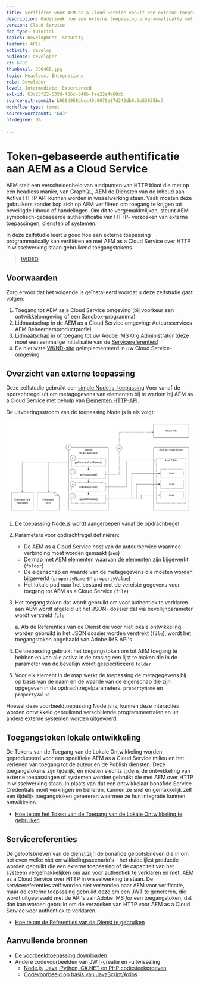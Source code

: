 ```yaml
---
title: Verifiëren voor AEM as a Cloud Service vanuit een externe toepassing
description: Onderzoek hoe een externe toepassing programmatically met AEM as a Cloud Service over HTTP kan voor authentiek verklaren en in wisselwerking staan gebruikend de Tokens van de Toegang van de Lokale Ontwikkeling en de Referenties van de Dienst.
version: Cloud Service
doc-type: tutorial
topics: Development, Security
feature: APIs
activity: develop
audience: developer
kt: 6785
thumbnail: 330460.jpg
topic: Headless, Integrations
role: Developer
level: Intermediate, Experienced
exl-id: 63c23f22-533d-486c-846b-fae22a4d68db
source-git-commit: b069d958bbcc40c0079e87d342db6c5e53055bc7
workflow-type: tm+mt
source-wordcount: '643'
ht-degree: 0%

---
```


# Token-gebaseerde authentificatie aan AEM as a Cloud Service

AEM stelt een verscheidenheid van eindpunten van HTTP bloot die met op een headless manier, van GraphQL, AEM de Diensten van de Inhoud aan Activa HTTP API kunnen worden in wisselwerking staan. Vaak moeten deze gebruikers zonder kop zich op AEM verifiëren om toegang te krijgen tot beveiligde inhoud of handelingen. Om dit te vergemakkelijken, steunt AEM symbolisch-gebaseerde authentificatie van HTTP- verzoeken van externe toepassingen, diensten of systemen.

In deze zelfstudie leert u goed hoe een externe toepassing programmatically kan verifiëren en met AEM as a Cloud Service over HTTP in wisselwerking staan gebruikend toegangstokens.

>[!VIDEO](https://video.tv.adobe.com/v/330460/?quality=12&learn=on)

## Voorwaarden

Zorg ervoor dat het volgende is geïnstalleerd voordat u deze zelfstudie gaat volgen:

1. Toegang tot AEM as a Cloud Service omgeving (bij voorkeur een ontwikkelomgeving of een Sandbox-programma)
1. Lidmaatschap in de AEM as a Cloud Service omgeving: Auteursservices AEM Beheerdersproductprofiel
1. Lidmaatschap in of toegang tot uw Adobe IMS Org Administrator (deze moet een eenmalige initialisatie van de [Servicereferenties](./service-credentials.md))
1. De nieuwste [WKND-site](https://github.com/adobe/aem-guides-wknd) geïmplementeerd in uw Cloud Service-omgeving

## Overzicht van externe toepassing

Deze zelfstudie gebruikt een [simple Node.js, toepassing](./assets/aem-guides_token-authentication-external-application.zip) Voer vanaf de opdrachtregel uit om metagegevens van elementen bij te werken bij AEM as a Cloud Service met behulp van [Elementen HTTP-API](https://experienceleague.adobe.com/docs/experience-manager-cloud-service/assets/admin/mac-api-assets.html).

De uitvoeringsstroom van de toepassing Node.js is als volgt:

![Externe toepassing](./assets/overview/external-application.png)

1. De toepassing Node.js wordt aangeroepen vanaf de opdrachtregel
1. Parameters voor opdrachtregel definiëren:
   + De AEM as a Cloud Service host van de auteurservice waarmee verbinding moet worden gemaakt (`aem`)
   + De map met AEM elementen waarvan de elementen zijn bijgewerkt (`folder`)
   + De eigenschap en waarde van de metagegevens die moeten worden bijgewerkt (`propertyName` en `propertyValue`)
   + Het lokale pad naar het bestand met de vereiste gegevens voor toegang tot AEM as a Cloud Service (`file`)
1. Het toegangstoken dat wordt gebruikt om voor authentiek te verklaren aan AEM wordt afgeleid uit het JSON- dossier dat via bevellijnparameter wordt verstrekt `file`

   a. Als de Referenties van de Dienst die voor niet lokale ontwikkeling worden gebruikt in het JSON dossier worden verstrekt (`file`), wordt het toegangstoken opgehaald van Adobe IMS API&#39;s
1. De toepassing gebruikt het toegangstoken om tot AEM toegang te hebben en van alle activa in de omslag een lijst te maken die in de parameter van de bevellijn wordt gespecificeerd `folder`
1. Voor elk element in de map werkt de toepassing de metagegevens bij op basis van de naam en de waarde van de eigenschap die zijn opgegeven in de opdrachtregelparameters. `propertyName` en `propertyValue`

Hoewel deze voorbeeldtoepassing Node.js is, kunnen deze interacties worden ontwikkeld gebruikend verschillende programmeertalen en uit andere externe systemen worden uitgevoerd.

## Toegangstoken lokale ontwikkeling

De Tokens van de Toegang van de Lokale Ontwikkeling worden geproduceerd voor een specifieke AEM as a Cloud Service milieu en het verlenen van toegang tot de auteur en de Publish diensten.  Deze toegangstokens zijn tijdelijk, en moeten slechts tijdens de ontwikkeling van externe toepassingen of systemen worden gebruikt die met AEM over HTTP in wisselwerking staan. In plaats van dat een ontwikkelaar bonafide Service Credentials moet verkrijgen en beheren, kunnen ze snel en gemakkelijk zelf een tijdelijk toegangstoken genereren waarmee ze hun integratie kunnen ontwikkelen.

+ [Hoe te om het Token van de Toegang van de Lokale Ontwikkeling te gebruiken](./local-development-access-token.md)

## Servicereferenties

De geloofsbrieven van de dienst zijn de bonafide geloofsbrieven die in om het even welke niet ontwikkelingsscenario&#39;s - het duidelijkst productie - worden gebruikt die een externe toepassing of de capaciteit van het systeem vergemakkelijken om aan voor authentiek te verklaren en met, AEM as a Cloud Service over HTTP in wisselwerking te staan. De servicereferenties zelf worden niet verzonden naar AEM voor verificatie, maar de externe toepassing gebruikt deze om een JWT te genereren, die wordt uitgewisseld met de API&#39;s van Adobe IMS _for_ een toegangstoken, dat dan kan worden gebruikt om de verzoeken van HTTP voor AEM as a Cloud Service voor authentiek te verklaren.

+ [Hoe te om de Referenties van de Dienst te gebruiken](./service-credentials.md)

## Aanvullende bronnen

+ [De voorbeeldtoepassing downloaden](./assets/aem-guides_token-authentication-external-application.zip)
+ Andere codevoorbeelden van JWT-creatie en -uitwisseling
   + [Node.js, Java, Python, C#.NET en PHP codesteekproeven](https://www.adobe.io/authentication/auth-methods.html#!AdobeDocs/adobeio-auth/master/JWT/samples/samples.md)
   + [Codevoorbeeld op basis van JavaScript/Axios](https://github.com/adobe/aemcs-api-client-lib)
